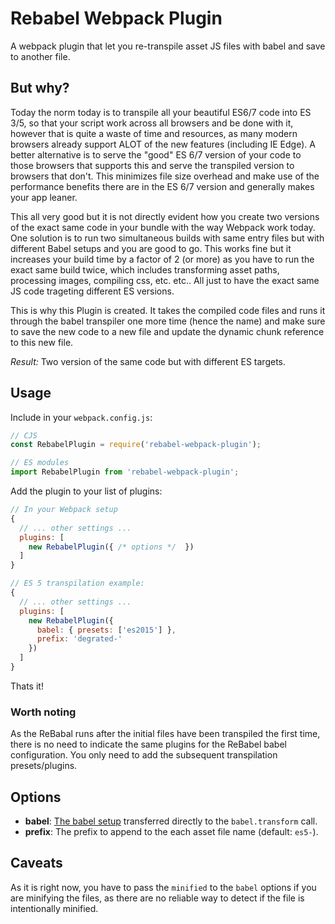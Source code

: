 # Rebabel Webpack Plugin

A webpack plugin that let you re-transpile asset JS files with babel and save to another file.

## But why?

Today the norm today is to transpile all your beautiful ES6/7 code into ES 3/5, so that
your script work across all browsers and be done with it, however that is quite a waste
of time and resources, as many modern browsers already support ALOT of the new features
(including IE Edge). A better alternative is to serve the "good" ES 6/7 version of your
code to those browsers that supports this and serve the transpiled version to browsers
that don't. This minimizes file size overhead and make use of the performance benefits
there are in the ES 6/7 version and generally makes your app leaner.

This all very good but it is not directly evident how you create two versions of the exact
same code in your bundle with the way Webpack work today.  
One solution is to run two simultaneous builds with same entry files but
with different Babel setups and you are good to go. This works fine but it increases your
build time by a factor of 2 (or more) as you have to run the exact same build twice,
which includes transforming asset paths, processing images, compiling css, etc. etc..
All just to have the exact same JS code trageting different ES versions.

This is why this Plugin is created. It takes the compiled code files and runs it through the babel
transpiler one more time (hence the name) and make sure to save the new code to a new file and update
the dynamic chunk reference to this new file.

*Result:* Two version of the same code but with different ES targets.

## Usage

Include in your `webpack.config.js`:

```js
// CJS
const RebabelPlugin = require('rebabel-webpack-plugin');

// ES modules
import RebabelPlugin from 'rebabel-webpack-plugin';
```

Add the plugin to your list of plugins:

```js
// In your Webpack setup
{
  // ... other settings ...
  plugins: [
    new RebabelPlugin({ /* options */  })
  ]
}

// ES 5 transpilation example:
{
  // ... other settings ...
  plugins: [
    new RebabelPlugin({
      babel: { presets: ['es2015'] },
      prefix: 'degrated-'
    })
  ]
}
```

Thats it!

### Worth noting

As the ReBabal runs after the initial files have been transpiled the first time,
there is no need to indicate the same plugins for the ReBabel babel configuration.
You only need to add the subsequent transpilation presets/plugins.

## Options

- **babel**: [The babel setup](https://babeljs.io/docs/usage/api/#options) transferred directly to the `babel.transform` call.
- **prefix**: The prefix to append to the each asset file name (default: `es5-`).

## Caveats

As it is right now, you have to pass the `minified` to the `babel` options if you
are minifying the files, as there are no reliable way to detect if the file is intentionally minified.
